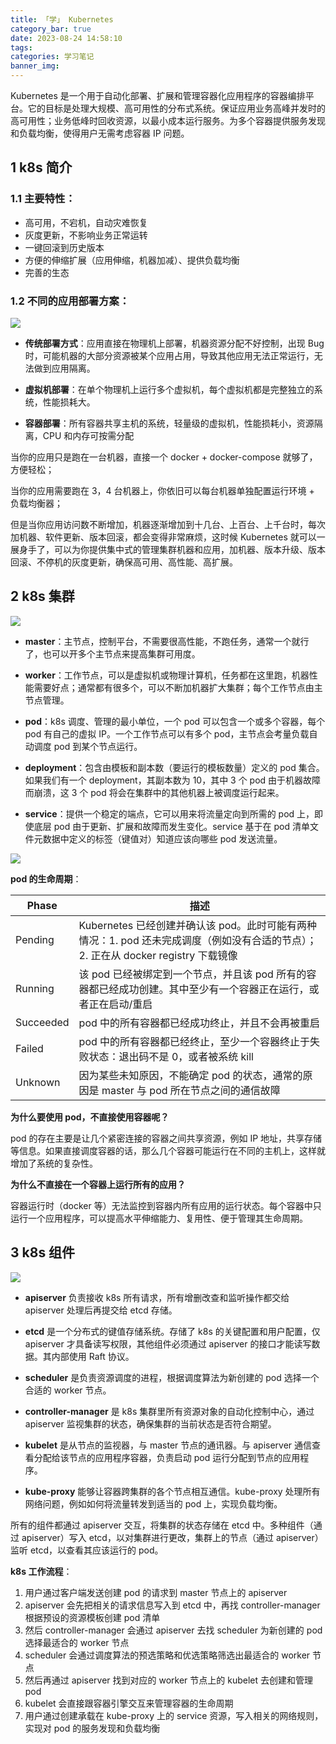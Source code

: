 ```yaml
---
title: 「学」 Kubernetes
category_bar: true
date: 2023-08-24 14:58:10
tags:
categories: 学习笔记
banner_img:
---
```


Kubernetes 是一个用于自动化部署、扩展和管理容器化应用程序的容器编排平台。它的目标是处理大规模、高可用性的分布式系统。保证应用业务高峰并发时的高可用性；业务低峰时回收资源，以最小成本运行服务。为多个容器提供服务发现和负载均衡，使得用户无需考虑容器 IP 问题。

<!--more-->

## 1 k8s 简介

### 1.1 主要特性：

* 高可用，不宕机，自动灾难恢复
* 灰度更新，不影响业务正常运转
* 一键回滚到历史版本
* 方便的伸缩扩展（应用伸缩，机器加减）、提供负载均衡
* 完善的生态

### 1.2 不同的应用部署方案：

![](1.png)

* **传统部署方式**：应用直接在物理机上部署，机器资源分配不好控制，出现 Bug 时，可能机器的大部分资源被某个应用占用，导致其他应用无法正常运行，无法做到应用隔离。

* **虚拟机部署**：在单个物理机上运行多个虚拟机，每个虚拟机都是完整独立的系统，性能损耗大。

* **容器部署**：所有容器共享主机的系统，轻量级的虚拟机，性能损耗小，资源隔离，CPU 和内存可按需分配

当你的应用只是跑在一台机器，直接一个 docker + docker-compose 就够了，方便轻松；

当你的应用需要跑在 3，4 台机器上，你依旧可以每台机器单独配置运行环境 + 负载均衡器；

但是当你应用访问数不断增加，机器逐渐增加到十几台、上百台、上千台时，每次加机器、软件更新、版本回滚，都会变得非常麻烦，这时候 Kubernetes 就可以一展身手了，可以为你提供集中式的管理集群机器和应用，加机器、版本升级、版本回滚、不停机的灰度更新，确保高可用、高性能、高扩展。

## 2 k8s 集群

![](2.png)

* **master**：主节点，控制平台，不需要很高性能，不跑任务，通常一个就行了，也可以开多个主节点来提高集群可用度。

* **worker**：工作节点，可以是虚拟机或物理计算机，任务都在这里跑，机器性能需要好点；通常都有很多个，可以不断加机器扩大集群；每个工作节点由主节点管理。

* **pod**：k8s 调度、管理的最小单位，一个 pod 可以包含一个或多个容器，每个 pod 有自己的虚拟 IP。一个工作节点可以有多个 pod，主节点会考量负载自动调度 pod 到某个节点运行。

* **deployment**：包含由模板和副本数（要运行的模板数量）定义的 pod 集合。如果我们有一个 deployment，其副本数为 10，其中 3 个 pod 由于机器故障而崩溃，这 3 个 pod 将会在集群中的其他机器上被调度运行起来。

* **service**：提供一个稳定的端点，它可以用来将流量定向到所需的 pod 上，即使底层 pod 由于更新、扩展和故障而发生变化。service 基于在 pod 清单文件元数据中定义的标签（键值对）知道应该向哪些 pod 发送流量。

![](3.png)

**pod 的生命周期**：

| Phase | 描述 |
|-|-|
| Pending | Kubernetes 已经创建并确认该 pod。此时可能有两种情况：1. pod 还未完成调度（例如没有合适的节点）；2. 正在从 docker registry 下载镜像 |
| Running | 该 pod 已经被绑定到一个节点，并且该 pod 所有的容器都已经成功创建。其中至少有一个容器正在运行，或者正在启动/重启 |
| Succeeded | pod 中的所有容器都已经成功终止，并且不会再被重启 |
| Failed | pod 中的所有容器都已经终止，至少一个容器终止于失败状态：退出码不是 0，或者被系统 kill |
| Unknown | 因为某些未知原因，不能确定 pod 的状态，通常的原因是 master 与 pod 所在节点之间的通信故障 |

**为什么要使用 pod，不直接使用容器呢？**

pod 的存在主要是让几个紧密连接的容器之间共享资源，例如 IP 地址，共享存储等信息。如果直接调度容器的话，那么几个容器可能运行在不同的主机上，这样就增加了系统的复杂性。

**为什么不直接在一个容器上运行所有的应用？**

容器运行时（docker 等）无法监控到容器内所有应用的运行状态。每个容器中只运行一个应用程序，可以提高水平伸缩能力、复用性、便于管理其生命周期。

## 3 k8s 组件

![](4.png)

* **apiserver** 负责接收 k8s 所有请求，所有增删改查和监听操作都交给 apiserver 处理后再提交给 etcd 存储。

* **etcd** 是一个分布式的键值存储系统。存储了 k8s 的关键配置和用户配置，仅 apiserver 才具备读写权限，其他组件必须通过 apiserver 的接口才能读写数据。其内部使用 Raft 协议。

* **scheduler** 是负责资源调度的进程，根据调度算法为新创建的 pod 选择一个合适的 worker 节点。

* **controller-manager** 是 k8s 集群里所有资源对象的自动化控制中心，通过 apiserver 监视集群的状态，确保集群的当前状态是否符合期望。

* **kubelet** 是从节点的监视器，与 master 节点的通讯器。与 apiserver 通信查看分配给该节点的应用程序容器，负责启动 pod 运行分配到节点的应用程序。

* **kube-proxy** 能够让容器跨集群的各个节点相互通信。kube-proxy 处理所有网络问题，例如如何将流量转发到适当的 pod 上，实现负载均衡。

所有的组件都通过 apiserver 交互，将集群的状态存储在 etcd 中。多种组件（通过 apiserver）写入 etcd，以对集群进行更改，集群上的节点（通过 apiserver）监听 etcd，以查看其应该运行的 pod。

**k8s 工作流程**：

1. 用户通过客户端发送创建 pod 的请求到 master 节点上的 apiserver
2. apiserver 会先把相关的请求信息写入到 etcd 中，再找 controller-manager 根据预设的资源模板创建 pod 清单
3. 然后 controller-manager 会通过 apiserver 去找 scheduler 为新创建的 pod 选择最适合的 worker 节点
4. scheduler 会通过调度算法的预选策略和优选策略筛选出最适合的 worker 节点
5. 然后再通过 apiserver 找到对应的 worker 节点上的 kubelet 去创建和管理 pod
6. kubelet 会直接跟容器引擎交互来管理容器的生命周期
7. 用户通过创建承载在 kube-proxy 上的 service 资源，写入相关的网络规则，实现对 pod 的服务发现和负载均衡
